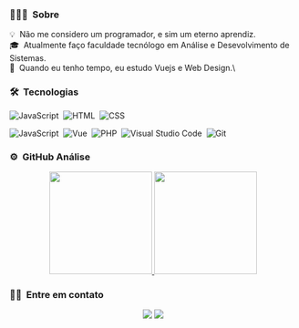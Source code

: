 
<!-- ## 👋 &nbsp;Hey there! I'm Aditya -->

### 👨🏻‍💻 &nbsp;Sobre

💡 &nbsp;Não me considero um programador, e sim um eterno aprendiz. \
🎓 &nbsp;Atualmente faço faculdade tecnólogo em Análise e Desevolvimento de Sistemas.\
🌱 &nbsp;Quando eu tenho tempo, eu estudo Vuejs e Web Design.\


### 🛠 &nbsp;Tecnologias

![JavaScript](https://img.shields.io/badge/-JavaScript-05122A?style=flat&logoColor=fff&logo=javascript)&nbsp;
![HTML](https://img.shields.io/badge/-HTML-05122A?style=flat&logoColor=fff&logo=HTML5)&nbsp;
![CSS](https://img.shields.io/badge/-CSS-05122A?style=flat&logoColor=fff&logo=CSS3&logoColor=1572B6)&nbsp;

![JavaScript](https://img.shields.io/badge/-JavaScript-05122A?style=flat&logoColor=fff&logo=javascript)&nbsp;
![Vue](https://img.shields.io/badge/-Vue.js-05122A?style=flat&logoColor=fff&logo=vue.js)&nbsp;
![PHP](https://img.shields.io/badge/-PHP-05122A?style=flat&logoColor=fff&logo=php)&nbsp;
![Visual Studio Code](https://img.shields.io/badge/-Visual%20Studio%20Code-05122A?style=flat&logo=visual-studio-code&logoColor=007ACC)&nbsp;
![Git](https://img.shields.io/badge/-Git-05122A?style=flat&logo=git)&nbsp;



### ⚙️ &nbsp;GitHub Análise

<p align="center">
<a href="https://github.com/AVS1508">
  <img height="180em" src="https://github-readme-stats-eight-theta.vercel.app/api?username=Pbluer&show_icons=true&theme=algolia&include_all_commits=true&count_private=true"/>
  <img height="180em" src="https://github-readme-stats-eight-theta.vercel.app/api/top-langs/?username=Pbluer&layout=compact&langs_count=8&theme=algolia"/>
</a>
</p>

### 🤝🏻 &nbsp;Entre em contato

  <p align="center">
  <a href="https://www.linkedin.com/in/ramonvasconcelos4285/"><img src="https://img.shields.io/badge/-Ramon%20Vasconcelos-0077B5?style=flat&logo=Linkedin&logoColor=white"/></a>
  <a href="mailto:ramonpvlima2@hotmail.com"><img src="https://img.shields.io/badge/-Ramon-D14836?style=flat&logo=Gmail&logoColor=white"/></a>
</p>
